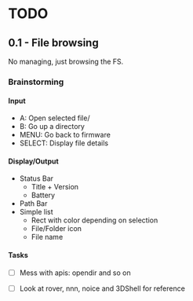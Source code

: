 TODO
====

0.1 - File browsing
-------------------

No managing, just browsing the FS.

### Brainstorming

#### Input

- A: Open selected file/
- B: Go up a directory
- MENU: Go back to firmware
- SELECT: Display file details

#### Display/Output

- Status Bar
	- Title + Version
	- Battery
- Path Bar
- Simple list
	- Rect with color depending on selection
	- File/Folder icon
	- File name

#### Tasks

- [ ] Mess with apis: opendir and so on
- [ ] Look at rover, nnn, noice and 3DShell for reference

